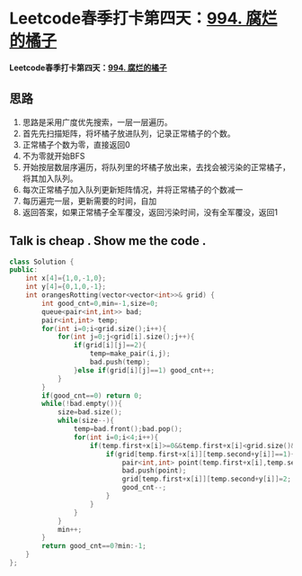 # Leetcode春季打卡第四天：[994. 腐烂的橘子](https://leetcode-cn.com/problems/rotting-oranges/)

**Leetcode春季打卡第四天：[994. 腐烂的橘子](https://leetcode-cn.com/problems/rotting-oranges/)**

## 思路

1. 思路是采用广度优先搜索，一层一层遍历。
2. 首先先扫描矩阵，将坏橘子放进队列，记录正常橘子的个数。
3. 正常橘子个数为零，直接返回0
4. 不为零就开始BFS
5. 开始按层数层序遍历，将队列里的坏橘子放出来，去找会被污染的正常橘子，将其加入队列。
6. 每次正常橘子加入队列更新矩阵情况，并将正常橘子的个数减一
7. 每历遍完一层，更新需要的时间，自加
8. 返回答案，如果正常橘子全军覆没，返回污染时间，没有全军覆没，返回1

## Talk is cheap . Show me the code .

```c++
class Solution {
public:
    int x[4]={1,0,-1,0};
    int y[4]={0,1,0,-1};
    int orangesRotting(vector<vector<int>>& grid) {
        int good_cnt=0,min=-1,size=0;
        queue<pair<int,int>> bad;
        pair<int,int> temp;
        for(int i=0;i<grid.size();i++){
            for(int j=0;j<grid[i].size();j++){
                if(grid[i][j]==2){
                    temp=make_pair(i,j);
                    bad.push(temp);
                }else if(grid[i][j]==1) good_cnt++;
            }
        }
        if(good_cnt==0) return 0;
        while(!bad.empty()){
            size=bad.size();
            while(size--){
                temp=bad.front();bad.pop();
                for(int i=0;i<4;i++){
                    if(temp.first+x[i]>=0&&temp.first+x[i]<grid.size()&&temp.second+y[i]>=0&&temp.second+y[i]<grid[temp.first].size()){
                        if(grid[temp.first+x[i]][temp.second+y[i]]==1){
                            pair<int,int> point(temp.first+x[i],temp.second+y[i]);
                            bad.push(point);
                            grid[temp.first+x[i]][temp.second+y[i]]=2;
                            good_cnt--;
                        }
                    }
                }
            }
            min++;
        }
        return good_cnt==0?min:-1;
    }
};
```

